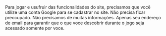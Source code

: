 Para jogar e usufruir das funcionalidades do site, precisamos que você utilize uma conta Google para se cadastrar no site. Não precisa ficar preocupado. Não precisamos de muitas informações. Apenas seu endereço de email para garantir que o que voce descobrir durante o jogo seja acessado somente por voce.
